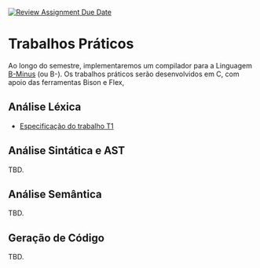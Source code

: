 [![Review Assignment Due Date](https://classroom.github.com/assets/deadline-readme-button-24ddc0f5d75046c5622901739e7c5dd533143b0c8e959d652212380cedb1ea36.svg)](https://classroom.github.com/a/KIKSsxHA)
# Trabalhos Práticos

Ao longo do semestre, implementaremos um compilador para a Linguagem [B-Minus](./B-/MANUAL.md) (ou B-). 
Os trabalhos práticos serão desenvolvidos em C, com apoio das ferramentas Bison e Flex,


## Análise Léxica

- [Especificação do trabalho T1](./T1/README.md)

 
## Análise Sintática e AST

TBD.

## Análise Semântica

TBD.

## Geração de Código

TBD.


